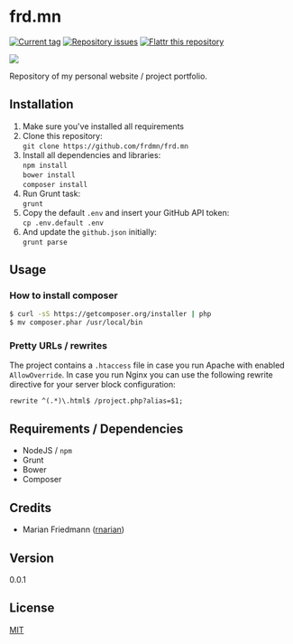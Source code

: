 # frd.mn

[![Current tag](http://img.shields.io/github/tag/frdmn/frd.mn.svg)](https://github.com/frdmn/frd.mn/tags) [![Repository issues](http://issuestats.com/github/frdmn/frd.mn/badge/issue)](http://issuestats.com/github/frdmn/frd.mn) [![Flattr this repository](http://api.flattr.com/button/flattr-badge-large.png)](https://flattr.com/submit/auto?user_id=frdmn&url=https://github.com/frdmn/frd.mn)

![](http://up.frd.mn/ItPzG.png)

Repository of my personal website / project portfolio.

## Installation

1. Make sure you've installed all requirements
2. Clone this repository:  
  `git clone https://github.com/frdmn/frd.mn`
3. Install all dependencies and libraries:  
  `npm install`  
  `bower install`  
  `composer install`
4. Run Grunt task:  
  `grunt`
5. Copy the default `.env` and insert your GitHub API token:  
  `cp .env.default .env`
6. And update the `github.json` initially:  
  `grunt parse`

## Usage

### How to install composer

```sh
$ curl -sS https://getcomposer.org/installer | php
$ mv composer.phar /usr/local/bin
```

### Pretty URLs / rewrites

The project contains a `.htaccess` file in case you run Apache with enabled `AllowOverride`. In case you run Nginx you can use the following rewrite directive for your server block configuration:

```
rewrite ^(.*)\.html$ /project.php?alias=$1;
```

## Requirements / Dependencies

* NodeJS / `npm`
* Grunt
* Bower
* Composer

## Credits

* Marian Friedmann ([rnarian](https://github.com/rnarian)) 

## Version

0.0.1

## License

[MIT](LICENSE)
